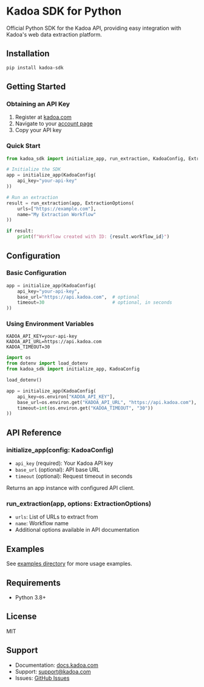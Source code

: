 # Kadoa SDK for Python

Official Python SDK for the Kadoa API, providing easy integration with Kadoa's web data extraction platform.

## Installation

```bash
pip install kadoa-sdk
```

## Getting Started

### Obtaining an API Key

1. Register at [kadoa.com](https://www.kadoa.com/)
2. Navigate to your [account page](https://www.kadoa.com/account)
3. Copy your API key

### Quick Start

```python
from kadoa_sdk import initialize_app, run_extraction, KadoaConfig, ExtractionOptions

# Initialize the SDK
app = initialize_app(KadoaConfig(
    api_key="your-api-key"
))

# Run an extraction
result = run_extraction(app, ExtractionOptions(
    urls=["https://example.com"],
    name="My Extraction Workflow"
))

if result:
    print(f"Workflow created with ID: {result.workflow_id}")
```

## Configuration

### Basic Configuration

```python
app = initialize_app(KadoaConfig(
    api_key="your-api-key",
    base_url="https://api.kadoa.com",  # optional
    timeout=30                         # optional, in seconds
))
```

### Using Environment Variables

```env
KADOA_API_KEY=your-api-key
KADOA_API_URL=https://api.kadoa.com
KADOA_TIMEOUT=30
```

```python
import os
from dotenv import load_dotenv
from kadoa_sdk import initialize_app, KadoaConfig

load_dotenv()

app = initialize_app(KadoaConfig(
    api_key=os.environ["KADOA_API_KEY"],
    base_url=os.environ.get("KADOA_API_URL", "https://api.kadoa.com"),
    timeout=int(os.environ.get("KADOA_TIMEOUT", "30"))
))
```

## API Reference

### initialize_app(config: KadoaConfig)
- `api_key` (required): Your Kadoa API key
- `base_url` (optional): API base URL
- `timeout` (optional): Request timeout in seconds

Returns an app instance with configured API client.

### run_extraction(app, options: ExtractionOptions)
- `urls`: List of URLs to extract from
- `name`: Workflow name
- Additional options available in API documentation

## Examples

See [examples directory](https://github.com/kadoa-org/kadoa-sdks/tree/main/examples/python-examples) for more usage examples.

## Requirements

- Python 3.8+

## License

MIT

## Support

- Documentation: [docs.kadoa.com](https://docs.kadoa.com)
- Support: [support@kadoa.com](mailto:support@kadoa.com)
- Issues: [GitHub Issues](https://github.com/kadoa-org/kadoa-sdks/issues)